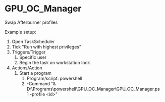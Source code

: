 # GPU_OC_Manager
Swap Afterburner profiles


Example setup:

1. Open TaskScheduler
2. Tick "Run with highest privileges"
3. Triggers/Trigger
    1. Specific user
    2. Begin the task on workstation lock
4. Actions/Action
    1. Start a program
        1. Program/script: powershell
        2. -Command "& D:\Programs\powershell\GPU_OC_Manager\GPU_OC_Manager.ps1 -profile \<id\>"
    
    
    
